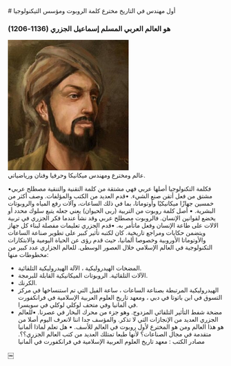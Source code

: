 <div>
  # أول مهندس في التاريخ مخترع كلمة الروبوت ومؤسس التيكنولوجيا

### هو العالم العربي المسلم إسماعيل الجزري (1136-1206)

<img src="https://github.com/MMT-Community/Father-of-Robots/blob/main/resource/Ismail_al_jazari.jpg" alt="Avatar" >
</div>
عالم ومخترع ومهندس ميكانيكا وحرفيا وفنان ورياضياتي.

▪︎فكلمة التكنولوجيا أصلها عربي فهي مشتقة من كلمة التقنية والتنقية مصطلح عربي مشتق من فعل أتقن صنع الشيء. •قدم العديد من الكتب والمؤلفات. وصف أكثر من خمسين جهازًا ميكانيكيًا وأوتوماتا، بما في ذلك الساعات، وآلات رفع المياه والروبوتات البشرية.
▪︎ أصل كلمة روبوت من التربية (ربى الحيوان) يعني جعله يتبع سلوك محدد أو يخضع لقوانين الإنسان. فالروبوت مصطلح عربي وقد نشأ عندما فكر الجزري في تربية الالات على طاعة الإنسان وفعل ماتأمر به.
▪︎قدم الجزري تعليمات مفصلة لبناء كل جهاز ويتضمن حكايات ومراجع تاريخية. كان لكتبه تأثير كبير على تطوير صناعة الساعات والأوتوماتا الأوروبية وخصوصا ألمانيا، حيث قدم رؤى عن الحياة اليومية والابتكارات التكنولوجية في العالم الإسلامي خلال العصور الوسطى. للعالم الجزاري عدد كبير من مخطوطات منها:
- المضخات الهيدروليكية ، الآلة الهيدروليكية التلقائية.
- الآلات التلقائية.
الروبوتات الميكانيكية القابلة للبرمجة.
- الكرنك.
- الهيدروليكية المرتبطة بصناعة الساعات ، ساعة الفيل التي تم استنساخها في مركز التسوق في ابن باتوتا في دبي ، ومعهد تاريخ العلوم العربية الإسلامية في فرانكفورت في ألمانيا وفي متحف لوكلي لوكلي في سويسرا.
- مضخة شفط التأثير التلقائي المزدوج. وهو جزء من محرك البخار في عصرنا.
▪︎للعالم الجزري العديد من الإنجازات التي لا تذكر. والمؤسف جدا اننا لانعرف اليوم أصلا من هو هذا العالم ومن هو المخترع لأول روبوت في العالم للأسف.
▪︎ هل تعلم لماذا ألمانيا متقدمة في مجال الصناعات؟ لأنها طبعا تمتلك العديد من كتب العالم الجزري؟؟.
مصادر الكتب : معهد تاريخ العلوم العربية الإسلامية في فرانكفورت في ألمانيا

￼
